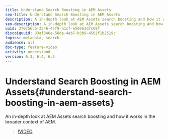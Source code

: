 ```yaml
---
title: Understand Search Boosting in AEM Assets
seo-title: Understand Search Boosting in AEM Assets
description: A in-depth look at AEM Assets search boosting and how it works in the broader context of AEM.
seo-description: A in-depth look at AEM Assets search boosting and how it works in the broader context of AEM.
uuid: 370756c6-3546-45f9-a1cf-e50e63d7c68f
discoiquuid: 83af346e-58de-4eb7-b3b9-4502f1b2519c
topics: metadata, search
audience: all
doc-type: feature-video
activity: understand
version: 6.3, 6.4, 6.5
---
```


# Understand Search Boosting in AEM Assets{#understand-search-boosting-in-aem-assets}

An in-depth look at AEM Assets search boosting and how it works in the broader context of AEM.

>[!VIDEO](https://video.tv.adobe.com/v/16770/?quality=9)
